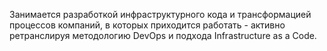 Занимается разработкой инфраструктурного кода и трансформацией процессов компаний, в которых приходится работать - активно ретранслируя методологию DevOps и подхода Infrastructure as a Code.